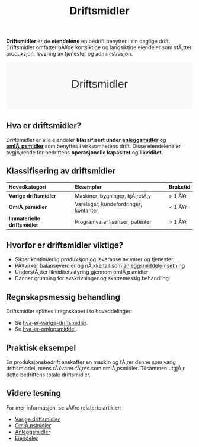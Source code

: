 ﻿---
title: "Driftsmidler"
meta_title: "Driftsmidler"
meta_description: '**Driftsmidler** er de **eiendelene** en bedrift benytter i sin daglige drift. Driftsmidler omfatter bÃ¥de kortsiktige og langsiktige eiendeler som stÃ¸tter pro...'
slug: driftsmidler
type: blog
layout: pages/single
---

**Driftsmidler** er de **eiendelene** en bedrift benytter i sin daglige drift. Driftsmidler omfatter bÃ¥de kortsiktige og langsiktige eiendeler som stÃ¸tter produksjon, levering av tjenester og administrasjon.

![Driftsmidler - oversikt](driftsmidler-image.svg)

## Hva er driftsmidler?

Driftsmidler er alle eiendeler **klassifisert under [anleggsmidler](/blogs/regnskap/hva-er-anleggsmidler "Hva er Anleggsmidler? Komplett Guide til Faste Eiendeler i Regnskap")** og **[omlÃ¸psmidler](/blogs/regnskap/hva-er-omlopsmiddel "Hva er OmlÃ¸psmidler? Komplett Guide til Kortsiktige Eiendeler")** som benyttes i virksomhetens drift. Disse eiendelene er avgjÃ¸rende for bedriftens **operasjonelle kapasitet** og **likviditet**.

## Klassifisering av driftsmidler

| Hovedkategori                 | Eksempler                        | Brukstid     |
|:------------------------------|:---------------------------------|:-------------|
| **Varige driftsmidler**       | Maskiner, bygninger, kjÃ¸retÃ¸y    | > 1 Ã¥r       |
| **OmlÃ¸psmidler**              | Varelager, kundefordringer, kontanter | < 1 Ã¥r|
| **Immaterielle driftsmidler** | Programvare, lisenser, patenter  | > 1 Ã¥r       |

## Hvorfor er driftsmidler viktige?

* Sikrer kontinuerlig produksjon og leveranse av varer og tjenester
* PÃ¥virker balanseverdier og nÃ¸kkeltall som [anleggsmiddelomsetning](/blogs/regnskap/hva-er-anleggsmiddelomsetning "Hva er Anleggsmiddelomsetning? Effektivitet i Bruk av Eiendeler")
* UnderstÃ¸tter likviditetsstyring gjennom omlÃ¸psmidler
* Danner grunnlag for avskrivninger og skattemessig behandling

## Regnskapsmessig behandling

Driftsmidler splittes i regnskapet i to hoveddelinger:

- Se [hva-er-varige-driftsmidler](/blogs/regnskap/hva-er-varige-driftsmidler "Hva er varige driftsmidler? Komplett Guide til Langsiktige Materielle Eiendeler").
- Se [hva-er-omlopsmiddel](/blogs/regnskap/hva-er-omlopsmiddel "Hva er omlÃ¸psmidler? Komplett Guide til Kortsiktige Eiendeler").

## Praktisk eksempel

En produksjonsbedrift anskaffer en maskin og fÃ¸rer denne som varig driftsmiddel, mens rÃ¥varer fÃ¸res som omlÃ¸psmidler. Tilsammen utgjÃ¸r dette bedriftens totale driftsmidler.

## Videre lesning

For mer informasjon, se vÃ¥re relaterte artikler:
* [Varige driftsmidler](/blogs/regnskap/hva-er-varige-driftsmidler "Hva er Varige Driftsmidler? Guide til Langsiktige Materielle Eiendeler")
* [OmlÃ¸psmidler](/blogs/regnskap/hva-er-omlopsmiddel "Hva er OmlÃ¸psmidler? Guide til Kortsiktige Eiendeler")
* [Anleggsmidler](/blogs/regnskap/hva-er-anleggsmidler "Hva er Anleggsmidler? Guide til Faste Eiendeler")
* [Eiendeler](/blogs/regnskap/hva-er-eiendel "Hva er Eiendel? Komplett Guide til Eiendeler i Regnskap")




